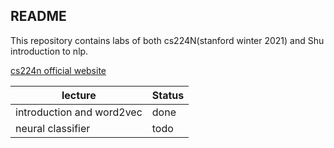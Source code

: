 ## README

This repository contains labs of both cs224N(stanford winter 2021) and Shu introduction to nlp.

[cs224n official website](http://web.stanford.edu/class/cs224n/)

| lecture                   | Status |
| ------------------------- | ------ |
| introduction and word2vec | done   |
| neural classifier         | todo   |

